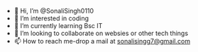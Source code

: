 - 👋 Hi, I’m @SonaliSingh0110
- 👀 I’m interested in coding 
- 🌱 I’m currently learning Bsc IT
- 💞️ I’m looking to collaborate on websies or other tech things
- 📫 How to reach me-drop a mail at sonalisingg7@gmail.com

<!---
SonaliSingh0110/SonaliSingh0110 is a ✨ special ✨ repository because its `README.md` (this file) appears on your GitHub profile.
You can click the Preview link to take a look at your changes.
--->
